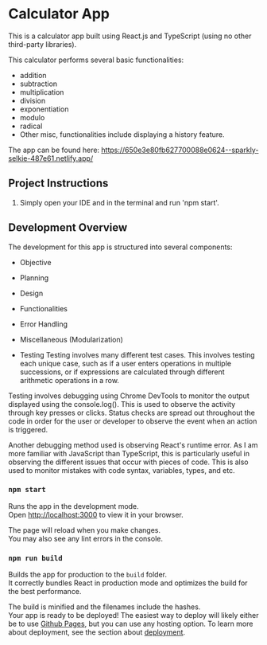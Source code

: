 # Calculator App
This is a calculator app built using React.js and TypeScript (using no other third-party libraries). 

This calculator performs several basic functionalities:
* addition
* subtraction
* multiplication
* division
* exponentiation
* modulo
* radical
*  Other misc, functionalities include displaying a history feature.

The app can be found here: https://650e3e80fb627700088e0624--sparkly-selkie-487e61.netlify.app/

## Project Instructions
1. Simply open your IDE and in the terminal and run 'npm start'.

## Development Overview

The development for this app is structured into several components:
* Objective

  
* Planning
  
* Design
  
* Functionalities
  
* Error Handling
  
* Miscellaneous (Modularization)
  
* Testing
Testing involves many different test cases. This involves testing each unique case, such as if a user enters operations in multiple successions, or if expressions are calculated through different arithmetic operations in a row.

Testing involves debugging using Chrome DevTools to monitor the output displayed using the console.log(). This is used to observe the activity through key presses or clicks. Status checks are spread out throughout the code in order for the user or developer to observe the event when an action is triggered.

Another debugging method used is observing React's runtime error. As I am more familiar with JavaScript than TypeScript, this is particularly useful in observing the different issues that occur with pieces of code. This is also used to monitor mistakes with code syntax, variables, types, and etc.


### `npm start`

Runs the app in the development mode.\
Open [http://localhost:3000](http://localhost:3000) to view it in your browser.

The page will reload when you make changes.\
You may also see any lint errors in the console.

### `npm run build`

Builds the app for production to the `build` folder.\
It correctly bundles React in production mode and optimizes the build for the best performance.

The build is minified and the filenames include the hashes.\
Your app is ready to be deployed! The easiest way to deploy will likely either be to use [Github Pages](https://docs.github.com/en/pages/getting-started-with-github-pages/about-github-pages), but you can use any hosting option. To learn more about deployment, see the section about [deployment](https://facebook.github.io/create-react-app/docs/deployment).
